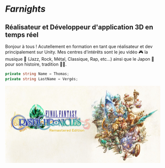 # _Farnights_
 
## Réalisateur et Développeur d'application 3D en temps réel

Bonjour à tous ! Acutellement en formation en tant que réalisateur et dev principalement sur Unity. Mes centres d'intérêts sont le jeu vidéo 🎮 la musique 🎷 (Jazz, Rock, Métal, Classique, Rap, etc...) ainsi que le Japon 👹 pour son histoire, tradition 👺🍣.

```c#
private string Name = Thomas;
private string LastName = Vergés;
```

![](FFCC.jpg)